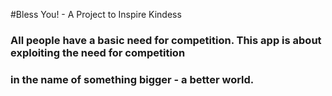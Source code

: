 #Bless You! - A Project to Inspire Kindess
### All people have a basic need for competition. This app is about exploiting the need for competition
### in the name of something bigger - a better world. 

